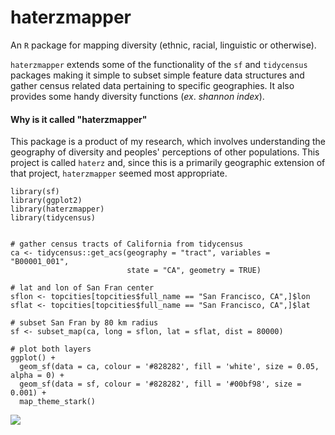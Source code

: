 # haterzmapper

An `R` package for mapping diversity (ethnic, racial, linguistic or otherwise).

`haterzmapper` extends some of the functionality of the `sf` and `tidycensus` packages making it simple to subset simple feature data structures and gather census related data pertaining to specific geographies. It also provides some handy diversity functions (*ex*. *shannon index*).

#### Why is it called "haterzmapper"

This package is a product of my research, which involves understanding the geography of diversity and peoples' perceptions of other populations. This project is called `haterz` and, since this is a primarily geographic extension of that project, `haterzmapper` seemed most appropriate. 

```splus
library(sf)
library(ggplot2)
library(haterzmapper)
library(tidycensus)


# gather census tracts of California from tidycensus
ca <- tidycensus::get_acs(geography = "tract", variables = "B00001_001",
                          state = "CA", geometry = TRUE)

# lat and lon of San Fran center
sflon <- topcities[topcities$full_name == "San Francisco, CA",]$lon 
sflat <- topcities[topcities$full_name == "San Francisco, CA",]$lat

# subset San Fran by 80 km radius
sf <- subset_map(ca, long = sflon, lat = sflat, dist = 80000)

# plot both layers
ggplot() +
  geom_sf(data = ca, colour = '#828282', fill = 'white', size = 0.05, alpha = 0) +
  geom_sf(data = sf, colour = '#828282', fill = '#00bf98', size = 0.001) +
  map_theme_stark()
```
![](../figures/sanfran.png)
